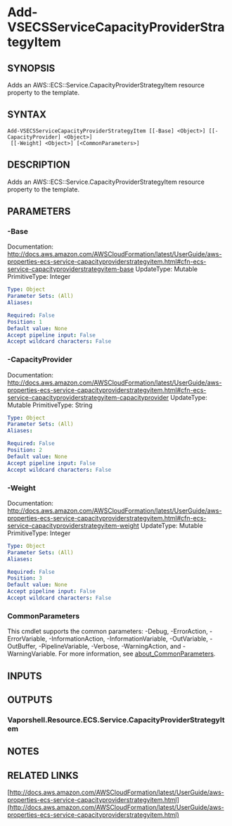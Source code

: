 # Add-VSECSServiceCapacityProviderStrategyItem

## SYNOPSIS
Adds an AWS::ECS::Service.CapacityProviderStrategyItem resource property to the template.

## SYNTAX

```
Add-VSECSServiceCapacityProviderStrategyItem [[-Base] <Object>] [[-CapacityProvider] <Object>]
 [[-Weight] <Object>] [<CommonParameters>]
```

## DESCRIPTION
Adds an AWS::ECS::Service.CapacityProviderStrategyItem resource property to the template.

## PARAMETERS

### -Base
Documentation: http://docs.aws.amazon.com/AWSCloudFormation/latest/UserGuide/aws-properties-ecs-service-capacityproviderstrategyitem.html#cfn-ecs-service-capacityproviderstrategyitem-base
UpdateType: Mutable
PrimitiveType: Integer

```yaml
Type: Object
Parameter Sets: (All)
Aliases:

Required: False
Position: 1
Default value: None
Accept pipeline input: False
Accept wildcard characters: False
```

### -CapacityProvider
Documentation: http://docs.aws.amazon.com/AWSCloudFormation/latest/UserGuide/aws-properties-ecs-service-capacityproviderstrategyitem.html#cfn-ecs-service-capacityproviderstrategyitem-capacityprovider
UpdateType: Mutable
PrimitiveType: String

```yaml
Type: Object
Parameter Sets: (All)
Aliases:

Required: False
Position: 2
Default value: None
Accept pipeline input: False
Accept wildcard characters: False
```

### -Weight
Documentation: http://docs.aws.amazon.com/AWSCloudFormation/latest/UserGuide/aws-properties-ecs-service-capacityproviderstrategyitem.html#cfn-ecs-service-capacityproviderstrategyitem-weight
UpdateType: Mutable
PrimitiveType: Integer

```yaml
Type: Object
Parameter Sets: (All)
Aliases:

Required: False
Position: 3
Default value: None
Accept pipeline input: False
Accept wildcard characters: False
```

### CommonParameters
This cmdlet supports the common parameters: -Debug, -ErrorAction, -ErrorVariable, -InformationAction, -InformationVariable, -OutVariable, -OutBuffer, -PipelineVariable, -Verbose, -WarningAction, and -WarningVariable. For more information, see [about_CommonParameters](http://go.microsoft.com/fwlink/?LinkID=113216).

## INPUTS

## OUTPUTS

### Vaporshell.Resource.ECS.Service.CapacityProviderStrategyItem
## NOTES

## RELATED LINKS

[http://docs.aws.amazon.com/AWSCloudFormation/latest/UserGuide/aws-properties-ecs-service-capacityproviderstrategyitem.html](http://docs.aws.amazon.com/AWSCloudFormation/latest/UserGuide/aws-properties-ecs-service-capacityproviderstrategyitem.html)


